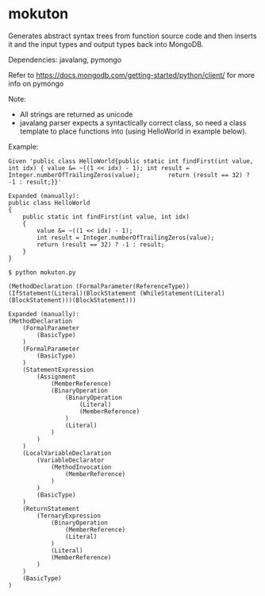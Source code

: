 # mokuton

Generates abstract syntax trees from function source code and then inserts it and the input types and output types back into MongoDB.

Dependencies: javalang, pymongo

Refer to https://docs.mongodb.com/getting-started/python/client/ for more info on pymongo

Note:
- All strings are returned as unicode
- javalang parser expects a syntactically correct class, so need a class template to place functions into (using HelloWorld in example below).

Example:
```
Given 'public class HelloWorld{public static int findFirst(int value, int idx) { value &= ~((1 << idx) - 1); int result = Integer.numberOfTrailingZeros(value);        return (result == 32) ? -1 : result;}}'

Expanded (manually):
public class HelloWorld
{
	public static int findFirst(int value, int idx) 
	{
		value &= ~((1 << idx) - 1);
		int result = Integer.numberOfTrailingZeros(value);
		return (result == 32) ? -1 : result;
	}
}

$ python mokuton.py

(MethodDeclaration (FormalParameter(ReferenceType))(IfStatement(Literal)(BlockStatement (WhileStatement(Literal)(BlockStatement)))(BlockStatement)))

Expanded (manually):
(MethodDeclaration 
	(FormalParameter
		(BasicType)
	)
	(FormalParameter
		(BasicType)
	)
	(StatementExpression
		(Assignment
			(MemberReference)
			(BinaryOperation
				(BinaryOperation
					(Literal)
					(MemberReference)
				)
				(Literal)
			)
		)
	)
	(LocalVariableDeclaration
		(VariableDeclarator
			(MethodInvocation
				(MemberReference)
			)
		)
		(BasicType)
	)
	(ReturnStatement
		(TernaryExpression
			(BinaryOperation
				(MemberReference)
				(Literal)
			)
			(Literal)
			(MemberReference)
		)
	)
	(BasicType)
)
```
